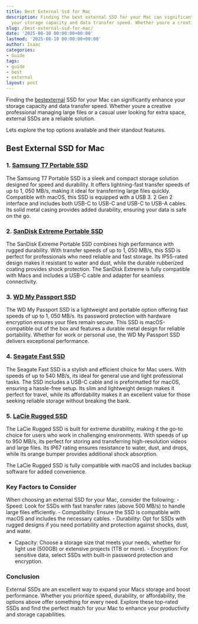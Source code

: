```yaml
---
title: Best External Ssd for Mac
description: Finding the best external SSD for your Mac can significantly enhance
  your storage capacity and data transfer speed. Whether youre a creative professional...
slug: /best-external-ssd-for-mac/
date: '2025-08-10 00:00:00+00:00'
lastmod: '2025-08-10 00:00:00+00:00'
author: Isaac
categories:
- Guide
tags:
- guide
- best
- external
layout: post
---
```

Finding the [best](https://pestpolicy.com/best-acrylic-paint-for-wood/)[external](https://pestpolicy.com/best-external-hard-drive-for-music-production/) SSD for your Mac can significantly enhance your storage capacity and data transfer speed. Whether youre a creative professional managing large files or a casual user looking for extra space, external SSDs are a reliable solution.

Lets explore the top options available and their standout features.

##  Best External SSD for Mac

### 1. [Samsung T7 Portable SSD](https://www.amazon.com/dp/B07STGGQ18?tag=p-policy-20)

The Samsung T7 Portable SSD is a sleek and compact storage solution designed for speed and durability. It offers lightning-fast transfer speeds of up to 1, 050 MB/s, making it ideal for transferring large files quickly. Compatible with macOS, this SSD is equipped with a USB 3. 2 Gen 2 interface and includes both USB-C to USB-C and USB-C to USB-A cables. Its solid metal casing provides added durability, ensuring your data is safe on the go.

### 2. [SanDisk Extreme Portable SSD](https://www.amazon.com/dp/B08GY8JPKJ?tag=p-policy-20)

The SanDisk Extreme Portable SSD combines high performance with rugged durability. With transfer speeds of up to 1, 050 MB/s, this SSD is perfect for professionals who need reliable and fast storage. Its IP55-rated design makes it resistant to water and dust, while the durable rubberized coating provides shock protection. The SanDisk Extreme is fully compatible with Macs and includes a USB-C cable and adapter for seamless connectivity.

### 3. [WD My Passport SSD](https://www.amazon.com/dp/B09HDSV2WH?tag=p-policy-20)

The WD My Passport SSD is a lightweight and portable option offering fast speeds of up to 1, 050 MB/s. Its password protection with hardware encryption ensures your files remain secure. This SSD is macOS-compatible out of the box and features a durable metal design for reliable portability. Whether for work or personal use, the WD My Passport SSD delivers exceptional performance.

### 4. [Seagate Fast SSD](https://www.amazon.com/dp/B07YFGQHGJ?tag=p-policy-20)

The Seagate Fast SSD is a stylish and efficient choice for Mac users. With speeds of up to 540 MB/s, its ideal for general use and light professional tasks. The SSD includes a USB-C cable and is preformatted for macOS, ensuring a hassle-free setup. Its slim and lightweight design makes it perfect for travel, while its affordability makes it an excellent value for those seeking reliable storage without breaking the bank.

### 5. [LaCie Rugged SSD](https://www.amazon.com/dp/B0815XFSGK?tag=p-policy-20)

The LaCie Rugged SSD is built for extreme durability, making it the go-to choice for users who work in challenging environments. With speeds of up to 950 MB/s, its perfect for storing and transferring high-resolution videos and large files. Its IP67 rating ensures resistance to water, dust, and drops, while its orange bumper provides additional shock absorption.

The LaCie Rugged SSD is fully compatible with macOS and includes backup software for added convenience.

###  Key Factors to Consider

When choosing an external SSD for your Mac, consider the following: - Speed: Look for SSDs with fast transfer rates (above 500 MB/s) to handle large files efficiently. - Compatibility: Ensure the SSD is compatible with macOS and includes the necessary cables. - Durability: Opt for SSDs with rugged designs if you need portability and protection against shocks, dust, and water.

- Capacity: Choose a storage size that meets your needs, whether for light use (500GB) or extensive projects (1TB or more). - Encryption: For sensitive data, select SSDs with built-in password protection and encryption.

###  Conclusion

External SSDs are an excellent way to expand your Macs storage and boost performance. Whether you prioritize speed, durability, or affordability, the options above offer something for every need. Explore these top-rated SSDs and find the perfect match for your Mac to enhance your productivity and storage capabilities.